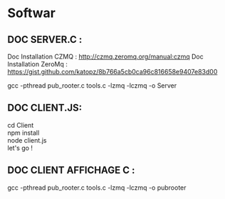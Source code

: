 # Softwar

## DOC SERVER.C :

Doc Installation CZMQ : http://czmq.zeromq.org/manual:czmq
Doc Installation ZeroMq : https://gist.github.com/katopz/8b766a5cb0ca96c816658e9407e83d00

gcc -pthread pub_rooter.c tools.c -lzmq -lczmq -o Server


## DOC CLIENT.JS: 
cd Client   
npm install  
node client.js  
let's go !  

## DOC CLIENT AFFICHAGE C :
gcc -pthread pub_rooter.c tools.c -lzmq -lczmq -o pubrooter
